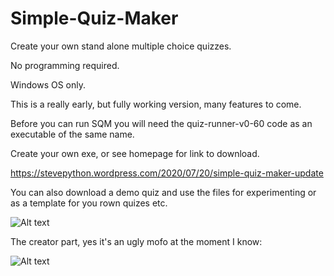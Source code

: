 # Simple-Quiz-Maker
Create your own stand alone multiple choice quizzes.

No programming required.

Windows OS only.

This is a really early, but fully working version, many features to come.


Before you can run SQM you will need the quiz-runner-v0-60 code as an executable
of the same name.

Create your own exe, or see homepage for link to download.

https://stevepython.wordpress.com/2020/07/20/simple-quiz-maker-update

You can also download a demo quiz and use the files for experimenting or
as a template for you rown quizes etc.

![Alt text](https://stevepython.files.wordpress.com/2020/07/bottom-quiz-v2-screenshot.png "Optional title")



The creator part, yes it's an ugly mofo at the moment I know:

![Alt text](https://stevepython.files.wordpress.com/2020/07/simple-quiz-maker-v060-screenshot.png "Optional title")






